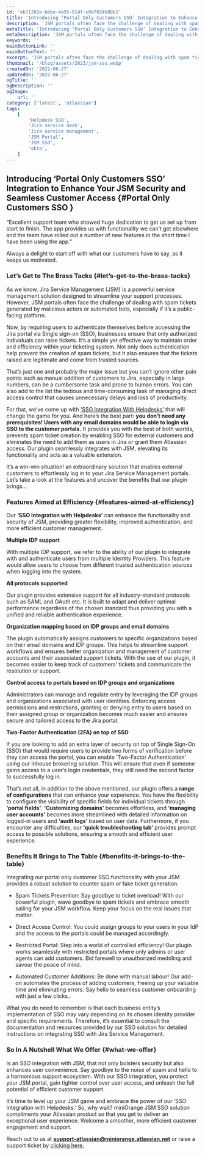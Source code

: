 ```yaml
---
id: 'eb71281e-bbbe-4a55-914f-c0bf024b88b1'
title: 'Introducing ‘Portal Only Customers SSO’ Integration to Enhance Your JSM Security and Seamless Customer Access'
description: 'JSM portals often face the challenge of dealing with spam tickets generated by malicious actors or automated bots, especially if it’s a public-facing platform.'
metaTitle: 'Introducing ‘Portal Only Customers SSO’ Integration to Enhance Your JSM Security and Seamless Customer Access'
metaDescription: 'JSM portals often face the challenge of dealing with spam tickets generated by malicious actors or automated bots, especially if it’s a public-facing platform.'
keywords: ''
mainButtonLink: ''
mainButtonText: ''
excerpt: 'JSM portals often face the challenge of dealing with spam tickets generated by malicious actors or automated bots, especially if it’s a public-facing platform.'
thumbnail: '/blog/assets/2023/jsm-sso.webp'
createdOn: '2022-06-27'
updatedOn: '2022-06-27'
ogTitle: ''
ogDescription: ''
ogImage:
    url: ''
category: ['latest', 'atlassian']
tags:
    [
        'Helpdesk SSO',
        'Jira service desk',
        'Jira service management',
        'JSM Portal',
        'JSM SSO',
        'okta',
    ]
---
```


## Introducing ‘Portal Only Customers SSO’ Integration to Enhance Your JSM Security and Seamless Customer Access {#Portal Only Customers SSO }

“Excellent support team who showed huge dedication to get us set up from start to finish. The app provides us with functionality we can’t get elsewhere and the team have rolled out a number of new features in the short time I have been using the app.”

Always a delight to start off with what our customers have to say, as it keeps us motivated. 


### Let’s Get to The Brass Tacks {#let’s-get-to-the-brass-tacks}

As we know, Jira Service Management (JSM) is a powerful service management solution designed to streamline your support processes. However, JSM portals often face the challenge of dealing with spam tickets generated by malicious actors or automated bots, especially if it’s a public-facing platform. 

Now, by requiring users to authenticate themselves before accessing the Jira portal via Single sign-on (SSO), businesses ensure that only authorized individuals can raise tickets. It’s a simple yet effective way to maintain order and efficiency within your ticketing system. Not only does authentication help prevent the creation of spam tickets, but it also ensures that the tickets raised are legitimate and come from trusted sources. 

That’s just one and probably the major issue but you can’t ignore other pain points such as manual addition of customers to Jira, especially in large numbers, can be a cumbersome task and prone to human errors. You can also add to the list the tedious and time-consuming task of managing direct access control that causes unnecessary delays and loss of productivity.

For that, we’ve come up with [‘SSO Integration With Helpdesks’](https://miniorange.com/atlassian/sso-for-jsm-customers) that will change the game for you. And here’s the best part: **you don’t need any prerequisites! Users with any email domains would be able to login via SSO to the customer portals.** It provides you with the best of both worlds, prevents spam ticket creation by enabling SSO for external customers and eliminates the need to add them as users in Jira or grant them Atlassian access. Our plugin seamlessly integrates with JSM, elevating its functionality and acts as a valuable extension.

It’s a win-win situation! an extraordinary solution that enables external customers to effortlessly log in to your Jira Service Management portals. Let’s take a look at the features and uncover the benefits that our plugin brings…


### Features Aimed at Efficiency {#features-aimed-at-efficiency}

Our **‘SSO Integration with Helpdesks’** can enhance the functionality and security of JSM, providing greater flexibility, improved authentication, and more efficient customer management. 

**Multiple IDP support**

With multiple IDP support, we refer to the ability of our plugin to integrate with and authenticate users from multiple Identity Providers. This feature would allow users to choose from different trusted authentication sources when logging into the system. 

**All protocols supported**

Our plugin provides extensive support for all industry-standard protocols such as SAML and OAuth etc. It is built to adapt and deliver optimal performance regardless of the chosen standard thus providing you with a unified and reliable authentication experience. 

**Organization mapping based on IDP groups and email domains**

The plugin automatically assigns customers to specific organizations based on their email domains and IDP groups. This helps to streamline support workflows and ensures better organization and management of customer accounts and their associated support tickets. With the use of our plugin, it becomes easier to keep track of customers’ tickets and communicate the resolution or support.

**Control access to portals based on IDP groups and organizations**

Administrators can manage and regulate entry by leveraging the IDP groups and organizations associated with user identities. Enforcing access permissions and restrictions, granting or denying entry to users based on their assigned group or organization becomes much easier and ensures secure and tailored access to the Jira portal.

**Two-Factor Authentication (2FA) on top of SSO**

If you are looking to add an extra layer of security on top of Single Sign-On (SSO) that would require users to provide two forms of verification before they can access the portal, you can enable ‘Two-Factor Authentication’ using our inhouse brokering solution. This will ensure that even if someone gains access to a user’s login credentials, they still need the second factor to successfully log in. 

That’s not all, in addition to the above mentioned, our plugin offers a **range of configurations** that can enhance your experience. You have the flexibility to configure the visibility of specific fields for individual tickets through **‘portal fields’**. **‘Customizing domains’** becomes effortless, and **‘managing user accounts’** becomes more streamlined with detailed information on logged-in users and **‘audit logs’** based on user data. Furthermore, if you encounter any difficulties, our **‘quick troubleshooting tab’** provides prompt access to possible solutions, ensuring a smooth and efficient user experience. 


### Benefits It Brings to The Table {#benefits-it-brings-to-the-table}

Integrating our portal only customer SSO functionality with your JSM provides a robust solution to counter spam or fake ticket generation.

- Spam Tickets Prevention: Say goodbye to ticket overload! With our powerful plugin, wave goodbye to spam tickets and embrace smooth sailing for your JSM workflow. Keep your focus on the real issues that matter. 

- Direct Access Control: You could assign groups to your users in your IdP and the access to the portals could be managed accordingly.

- Restricted Portal: Step into a world of controlled efficiency! Our plugin works seamlessly with restricted portals where only admins or user agents can add customers. Bid farewell to unauthorized meddling and savour the peace of mind. 

- Automated Customer Additions: Be done with manual labour! Our add-on automates the process of adding customers, freeing up your valuable time and eliminating errors. Say hello to seamless customer onboarding with just a few clicks..


What you do need to remember is that each business entity’s implementation of SSO may vary depending on its chosen identity provider and specific requirements. Therefore, it’s essential to consult the documentation and resources provided by our SSO solution for detailed instructions on integrating SSO with Jira Service Management.

### So In A Nutshell What We Offer {#what-we-offer}

Is an SSO integration with JSM, that not only bolsters security but also enhances user convenience. Say goodbye to the noise of spam and hello to a harmonious support ecosystem. With our SSO integration, you protect your JSM portal, gain tighter control over user access, and unleash the full potential of efficient customer support. 

It’s time to level up your JSM game and embrace the power of our ‘SSO Integration with Helpdesks.’ So, why wait?  miniOrange JSM SSO solution compliments your Atlassian product so that you get to deliver an exceptional user experience. Welcome a smoother, more efficient customer engagement and support.

Reach out to us at **support-atlassian@miniorange.atlassian.net** or raise a support ticket by [clicking here.](https://miniorange.atlassian.net/servicedesk/customer/portal/2)
